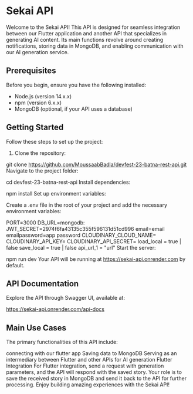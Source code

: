 # Sekai API

Welcome to the Sekai API! This API is designed for seamless integration between our Flutter application and another API that specializes in generating AI content. Its main functions revolve around creating notifications, storing data in MongoDB, and enabling communication with our AI generation service.

## Prerequisites

Before you begin, ensure you have the following installed:

- Node.js (version 14.x.x)
- npm (version 6.x.x)
- MongoDB (optional, if your API uses a database)

## Getting Started

Follow these steps to set up the project:

1. Clone the repository:

git clone https://github.com/MoussaabBadla/devfest-23-batna-rest-api.git
Navigate to the project folder:

cd devfest-23-batna-rest-api
Install dependencies:

npm install
Set up environment variables:

Create a .env file in the root of your project and add the necessary environment variables:

PORT=3000
 DB_URL=mongodb:
JWT_SECRET=2974f6fa43135c355f596131d51cd996
email=email
emailpassword=app password
CLOUDINARY_CLOUD_NAME=
CLOUDINARY_API_KEY=
CLOUDINARY_API_SECRET=
load_local = true | false
save_local = true  | false
api_url_1 = "url" 
Start the server:

npm run dev
Your API will be running at https://sekai-api.onrender.com by default.

## API Documentation

Explore the API through Swagger UI, available at:

https://sekai-api.onrender.com/api-docs

## Main Use Cases

The primary functionalities of this API include:

connecting with our flutter app
Saving data to MongoDB
Serving as an intermediary between Flutter and other APIs for AI generation
Flutter Integration
For Flutter integration, send a request with generation parameters, and the API will respond with the saved story. Your role is to save the received story in MongoDB and send it back to the API for further processing. Enjoy building amazing experiences with the Sekai API!
